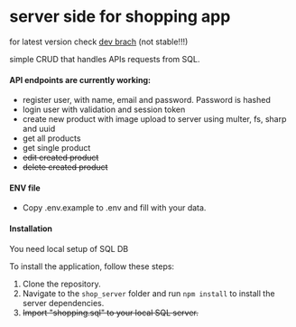 # server side for shopping app

for latest version check [dev brach](https://github.com/dkumza/shop_server/tree/dev) (not stable!!!) <br>

simple CRUD that handles APIs requests from SQL.

#### API endpoints are currently working:

- register user, with name, email and password. Password is hashed
- login user with validation and session token
- create new product with image upload to server using multer, fs, sharp and uuid
- get all products
- get single product
- ~~edit created product~~
- ~~delete created product~~

#### ENV file

- Copy .env.example to .env and fill with your data.

#### Installation

You need local setup of SQL DB <br>

To install the application, follow these steps:

1. Clone the repository.
2. Navigate to the `shop_server` folder and run `npm install` to install the server dependencies.
3. ~~Import "shopping.sql" to your local SQL server.~~
